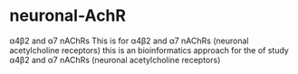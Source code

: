 # neuronal-AchR
α4β2 and α7 nAChRs
This is for α4β2 and α7 nAChRs (neuronal acetylcholine receptors)
this is an bioinformatics approach for the of study  α4β2 and α7 nAChRs (neuronal acetylcholine receptors)